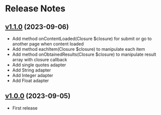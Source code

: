 # Release Notes

## [v1.1.0](https://github.com/cacing69/cquery/compare/v1.0.0...v1.1.0) (2023-09-06)
- Add method onContentLoaded(Closure $closure) for submit or go to another page when content loaded
- Add method eachItem(Closure $closure) to manipulate each item
- Add method onObtainedResults(Closure $closure) to manipulate result array with closure callback
- Add single quotes adapter
- Add String adapter
- Add Integer adapter
- Add Float adapter
## [v1.0.0](https://github.com/cacing69/cquery/releases/tag/v1.0.0) (2023-09-05)

- First release
